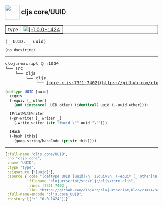 ## <img width="48px" valign="middle" src="http://i.imgur.com/Hi20huC.png"> cljs.core/UUID

 <table border="1">
<tr>
<td>type</td>
<td><a href="https://github.com/cljsinfo/api-refs/tree/0.0-1424"><img valign="middle" alt="[+] 0.0-1424" src="https://img.shields.io/badge/+-0.0--1424-lightgrey.svg"></a> </td>
</tr>
</table>

 <samp>
(__UUID.__ uuid)<br>
</samp>

```
(no docstring)
```

---

 <pre>
clojurescript @ r1834
└── src
    └── cljs
        └── cljs
            └── <ins>[core.cljs:7391-7402](https://github.com/clojure/clojurescript/blob/r1834/src/cljs/cljs/core.cljs#L7391-L7402)</ins>
</pre>

```clj
(deftype UUID [uuid]
  IEquiv
  (-equiv [_ other]
    (and (instance? UUID other) (identical? uuid (.-uuid other))))

  IPrintWithWriter
  (-pr-writer [_ writer _]
    (-write writer (str "#uuid \"" uuid "\"")))

  IHash
  (-hash [this]
    (goog.string/hashCode (pr-str this))))
```


---

```clj
{:full-name "cljs.core/UUID",
 :ns "cljs.core",
 :name "UUID",
 :type "type",
 :signature ["[uuid]"],
 :source {:code "(deftype UUID [uuid]\n  IEquiv\n  (-equiv [_ other]\n    (and (instance? UUID other) (identical? uuid (.-uuid other))))\n\n  IPrintWithWriter\n  (-pr-writer [_ writer _]\n    (-write writer (str \"#uuid \\\"\" uuid \"\\\"\")))\n\n  IHash\n  (-hash [this]\n    (goog.string/hashCode (pr-str this))))",
          :filename "clojurescript/src/cljs/cljs/core.cljs",
          :lines [7391 7402],
          :link "https://github.com/clojure/clojurescript/blob/r1834/src/cljs/cljs/core.cljs#L7391-L7402"},
 :full-name-encode "cljs.core_UUID",
 :history [["+" "0.0-1424"]]}

```
